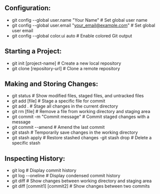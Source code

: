 
## Configuration:

- git config --global user.name "Your Name" # Set global user name
- git config --global user.email "your_email@example.com" # Set global user email
- git config --global color.ui auto # Enable colored Git output

## Starting a Project:
- git init [project-name] # Create a new local repository
- git clone [repository-url] # Clone a remote repository

## Making and Storing Changes:

- git status # Show modified files, staged files, and untracked files
- git add [file] # Stage a specific file for commit
- git add . # Stage all changes in the current directory
- git rm [file] # Remove a file from working directory and staging area
- git commit -m "Commit message" # Commit staged changes with a message
- git commit --amend # Amend the last commit
- git stash # Temporarily save changes in the working directory
- git stash apply # Restore stashed changes
-git stash drop # Delete a specific stash

## Inspecting History:

- git log # Display commit history
- git log --oneline # Display condensed commit history
- git diff # Show changes between working directory and staging area
- git diff [commit1] [commit2] # Show changes between two commits




